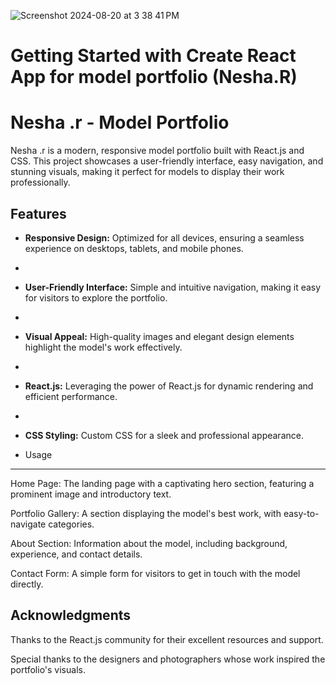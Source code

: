 
![Screenshot 2024-08-20 at 3 38 41 PM](https://github.com/user-attachments/assets/88a71153-9d1e-48b6-bc27-e5de1621909b)



# Getting Started with Create React App for model portfolio (Nesha.R)

# Nesha .r - Model Portfolio

Nesha .r is a modern, responsive model portfolio built with React.js and CSS. This project showcases a user-friendly interface, easy navigation, and stunning visuals, making it perfect for models to display their work professionally.

## Features

- **Responsive Design:** Optimized for all devices, ensuring a seamless experience on desktops, tablets, and mobile phones.
- 
- **User-Friendly Interface:** Simple and intuitive navigation, making it easy for visitors to explore the portfolio.
- 
- **Visual Appeal:** High-quality images and elegant design elements highlight the model's work effectively.
- 
- **React.js:** Leveraging the power of React.js for dynamic rendering and efficient performance.
- 
- **CSS Styling:** Custom CSS for a sleek and professional appearance.

- Usage
- -------

Home Page: The landing page with a captivating hero section, featuring a prominent image and introductory text.

Portfolio Gallery: A section displaying the model's best work, with easy-to-navigate categories.

About Section: Information about the model, including background, experience, and contact details.

Contact Form: A simple form for visitors to get in touch with the model directly.

Acknowledgments
----------------
Thanks to the React.js community for their excellent resources and support.

Special thanks to the designers and photographers whose work inspired the portfolio's visuals.



